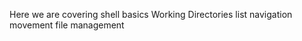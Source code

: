 Here we are covering shell basics
     Working Directories
     list
     navigation
     movement
     file management